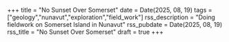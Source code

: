 +++
title = "No Sunset Over Somerset"
date = Date(2025, 08, 19)
tags = ["geology","nunavut","exploration","field_work"]
rss_description = "Doing fieldwork on Somerset Island in Nunavut"
rss_pubdate = Date(2025, 08, 19)
rss_title = "No Sunset Over Somerset"
draft = true
+++